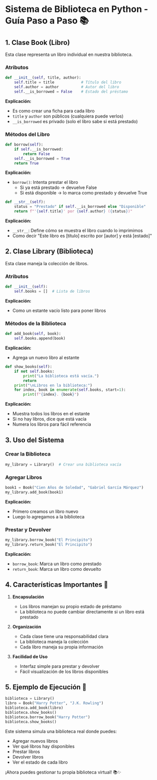 # Sistema de Biblioteca en Python - Guía Paso a Paso 📚

## 1. Clase Book (Libro)
Esta clase representa un libro individual en nuestra biblioteca.

### Atributos
```python
def __init__(self, title, author):
    self.title = title            # Título del libro
    self.author = author          # Autor del libro
    self.__is_borrowed = False    # Estado del préstamo
```
**Explicación:** 
- Es como crear una ficha para cada libro
- `title` y `author` son públicos (cualquiera puede verlos)
- `__is_borrowed` es privado (solo el libro sabe si está prestado)

### Métodos del Libro
```python
def borrow(self):
    if self.__is_borrowed:
        return False
    self.__is_borrowed = True
    return True
```
**Explicación:**
- `borrow()`: Intenta prestar el libro
  - Si ya está prestado → devuelve False
  - Si está disponible → lo marca como prestado y devuelve True

```python
def __str__(self):
    status = "Prestado" if self.__is_borrowed else "Disponible"
    return f"'{self.title}' por {self.author} ({status})"
```
**Explicación:**
- `__str__`: Define cómo se muestra el libro cuando lo imprimimos
- Como decir "Este libro es [título] escrito por [autor] y está [estado]"

## 2. Clase Library (Biblioteca)
Esta clase maneja la colección de libros.

### Atributos
```python
def __init__(self):
    self.books = []  # Lista de libros
```
**Explicación:**
- Como un estante vacío listo para poner libros

### Métodos de la Biblioteca
```python
def add_book(self, book):
    self.books.append(book)
```
**Explicación:**
- Agrega un nuevo libro al estante

```python
def show_books(self):
    if not self.books:
        print("La biblioteca está vacía.")
        return
    print("\nLibros en la biblioteca:")
    for index, book in enumerate(self.books, start=1):
        print(f"{index}. {book}")
```
**Explicación:**
- Muestra todos los libros en el estante
- Si no hay libros, dice que está vacía
- Numera los libros para fácil referencia

## 3. Uso del Sistema

### Crear la Biblioteca
```python
my_library = Library()  # Crear una biblioteca vacía
```

### Agregar Libros
```python
book1 = Book("Cien Años de Soledad", "Gabriel García Márquez")
my_library.add_book(book1)
```
**Explicación:**
- Primero creamos un libro nuevo
- Luego lo agregamos a la biblioteca

### Prestar y Devolver
```python
my_library.borrow_book("El Principito")
my_library.return_book("El Principito")
```
**Explicación:**
- `borrow_book`: Marca un libro como prestado
- `return_book`: Marca un libro como devuelto

## 4. Características Importantes 🎯

1. **Encapsulación**
   - Los libros manejan su propio estado de préstamo
   - La biblioteca no puede cambiar directamente si un libro está prestado

2. **Organización**
   - Cada clase tiene una responsabilidad clara
   - La biblioteca maneja la colección
   - Cada libro maneja su propia información

3. **Facilidad de Uso**
   - Interfaz simple para prestar y devolver
   - Fácil visualización de los libros disponibles

## 5. Ejemplo de Ejecución 🚀
```python
biblioteca = Library()
libro = Book("Harry Potter", "J.K. Rowling")
biblioteca.add_book(libro)
biblioteca.show_books()
biblioteca.borrow_book("Harry Potter")
biblioteca.show_books()
```

Este sistema simula una biblioteca real donde puedes:
- Agregar nuevos libros
- Ver qué libros hay disponibles
- Prestar libros
- Devolver libros
- Ver el estado de cada libro

¡Ahora puedes gestionar tu propia biblioteca virtual! 📚✨